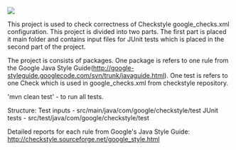 [![][travis img]][travis]

This project is used to check correctness of Checkstyle google_checks.xml configuration. This project is divided into two parts. The first part is placed it main folder and contains input files for JUnit tests which is placed in the second part of the project. 

The project is consists of packages. One package is refers to one rule from the Google Java Style Guide(http://google-styleguide.googlecode.com/svn/trunk/javaguide.html). One test is refers to one Check which is used in google_checks.xml from checkstyle repository. 

'mvn clean test' - to run all tests.

Structure:
Test inputs - src/main/java/com/google/checkstyle/test
JUnit tests - src/test/java/com/google/checkstyle/test

Detailed reports for each rule from Google's Java Style Guide:
http://checkstyle.sourceforge.net/google_style.html

[travis]:https://travis-ci.org/checkstyle/google-style-config-test
[travis img]:https://travis-ci.org/checkstyle/google-style-config-test.svg?branch=master

